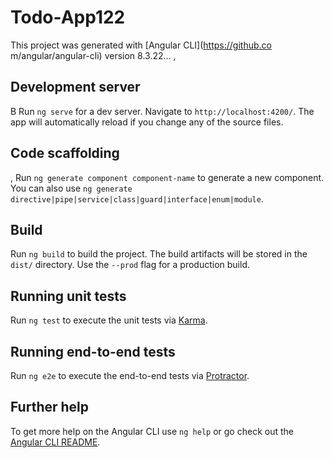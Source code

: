 # Todo-App122

This project was generated with [Angular CLI](https://github.co m/angular/angular-cli) version 8.3.22...
,
## Development server
B
Run `ng serve` for a dev server. Navigate to `http://localhost:4200/`. The app will automatically reload if you change any of the source files.

## Code scaffolding
 ,
Run `ng generate component component-name` to generate a new component. You can also use `ng generate directive|pipe|service|class|guard|interface|enum|module`.

## Build

Run `ng build` to build the project. The build artifacts will be stored in the `dist/` directory. Use the `--prod` flag for a production build.

## Running unit tests

Run `ng test` to execute the unit tests via [Karma](https://karma-runner.github.io).

## Running end-to-end tests

Run `ng e2e` to execute the end-to-end tests via [Protractor](http://www.protractortest.org/).

## Further help

To get more help on the Angular CLI use `ng help` or go check out the [Angular CLI README](https://github.com/angular/angular-cli/blob/master/README.md).

